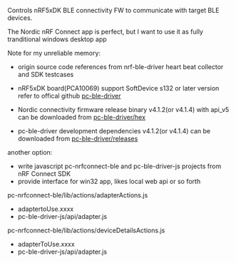 Controls nRF5xDK BLE connectivity FW to communicate with target BLE devices.

The Nordic nRF Connect app is perfect, but I want to use it as fully tranditional windows desktop app

Note for my unreliable memory:

- origin source code references from nrf-ble-driver heart beat collector and SDK testcases

- nRF5xDK board(PCA10069) support SoftDevice s132 or later version
  refer to offical github [pc-ble-driver](https://github.com/NordicSemiconductor/pc-ble-driver/tree/master#softdevice-and-ic)

- Nordic connectivity firmware release binary v4.1.2(or v4.1.4) with api_v5
  can be downloaded from [pc-ble-driver/hex](https://github.com/NordicSemiconductor/pc-ble-driver/tree/v4.1.2/hex/sd_api_v5)

- pc-ble-driver development dependencies v4.1.2(or v4.1.4)
  can be downloaded from [pc-ble-driver/releases](https://github.com/NordicSemiconductor/pc-ble-driver/releases)


another option: 
- write javascript pc-nrfconnect-ble and pc-ble-driver-js projects from nRF Connect SDK
- provide interface for win32 app, likes local web api or so forth

pc-nrfconnect-ble/lib/actions/adapterActions.js
  - adaptertoUse.xxxx
  - pc-ble-driver-js/api/adapter.js

pc-nrfconnect-ble/lib/actions/deviceDetailsActions.js
  - adapterToUse.xxxx
  - pc-ble-driver-js/api/adapter.js


